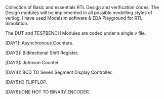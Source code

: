 Collection of Basic and essentials RTL Design and verification codes.
The Design modules will be implemented in all possible modelling styles of verilog.
I have used Modelsim software & EDA Playground for RTL Simulation.



The DUT and TESTBENCH Modules are coded under a single.v file.

[DAY1]: Asynchronous Counters.

[DAY2]: Bidirectional Shift Register.

[DAY3]: Johnson Counter.

[DAY4]: BCD TO Seven Segment Display Controller.

[DAY5]:D FLIPFLOP.

[DAY6]:ONE HOT TO BINARY ENCODER.
